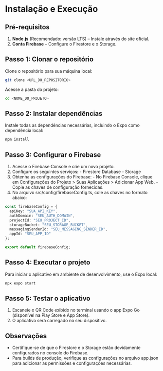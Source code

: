 # Instalação e Execução
## Pré-requisitos
   1. **Node.js** (Recomendado: versão LTS) – Instale através do site oficial.
   2. **Conta Firebase** – Configure o Firestore e o Storage.

## Passo 1: Clonar o repositório
Clone o repositório para sua máquina local:

```bash
git clone <URL_DO_REPOSITÓRIO>
```
Acesse a pasta do projeto:

```bash
cd <NOME_DO_PROJETO>
```

## Passo 2: Instalar dependências
Instale todas as dependências necessárias, incluindo o Expo como dependência local:

```bash
npm install
```

## Passo 3: Configurar o Firebase
  1. Acesse o Firebase Console e crie um novo projeto.
  2. Configure os seguintes serviços:
    - Firestore Database
    - Storage
  3. Obtenha as configurações do Firebase:
    - No Firebase Console, clique em Configurações do Projeto > Suas Aplicações > Adicionar App Web.
    - Copie as chaves de configuração fornecidas.
  4. No arquivo src/config/firebaseConfig.ts, cole as chaves no formato abaixo:
```ts
const firebaseConfig = {
  apiKey: "SUA_API_KEY",
  authDomain: "SEU_AUTH_DOMAIN",
  projectId: "SEU_PROJECT_ID",
  storageBucket: "SEU_STORAGE_BUCKET",
  messagingSenderId: "SEU_MESSAGING_SENDER_ID",
  appId: "SEU_APP_ID"
};

export default firebaseConfig;
```
## Passo 4: Executar o projeto
Para iniciar o aplicativo em ambiente de desenvolvimento, use o Expo local:

```bash
npx expo start
```
## Passo 5: Testar o aplicativo
  1. Escaneie o QR Code exibido no terminal usando o app Expo Go (disponível na Play Store e App Store).
  2. O aplicativo será carregado no seu dispositivo.

## Observações
  - Certifique-se de que o Firestore e o Storage estão devidamente configurados no console do Firebase.
  - Para builds de produção, verifique as configurações no arquivo app.json para adicionar as permissões e configurações necessárias.
